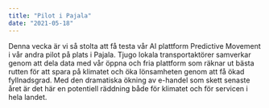 ```yaml
---
title: "Pilot i Pajala"
date: "2021-05-18"
---
```


Denna vecka är vi så stolta att få testa vår AI plattform Predictive Movement i vår andra pilot på plats i Pajala. Tjugo lokala transportaktörer samverkar genom att dela data med vår öppna och fria plattform som räknar ut bästa rutten för att spara på klimatet och öka lönsamheten genom att få ökad fyllnadsgrad. Med den dramatiska ökning av e-handel som skett senaste året är det här en potentiell räddning både för klimatet och för servicen i hela landet.

<img href='../../assets/image/jpeg/mikaela-pajala.jpeg'/>
